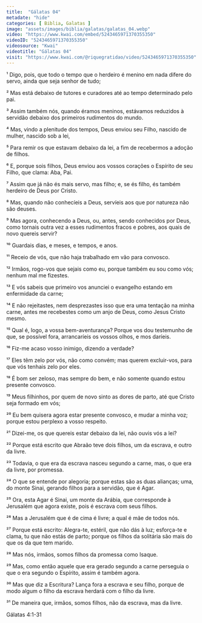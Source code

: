 ```yaml
---
title:  "Gálatas 04"
metadate: "hide"
categories: [ Biblia, Galatas ]
image: "assets/images/biblia/galatas/galatas_04.webp"
video: "https://www.kwai.com/embed/5243465971370355350"
videoID: "5243465971370355350"
videosource: "Kwai"
videotitle: "Gálatas 04"
visit: "https://www.kwai.com/@riquegratidao/video/5243465971370355350"
---
```



¹ Digo, pois, que todo o tempo que o herdeiro é menino em nada difere do servo, ainda que seja senhor de tudo;

² Mas está debaixo de tutores e curadores até ao tempo determinado pelo pai.

³ Assim também nós, quando éramos meninos, estávamos reduzidos à servidão debaixo dos primeiros rudimentos do mundo.

⁴ Mas, vindo a plenitude dos tempos, Deus enviou seu Filho, nascido de mulher, nascido sob a lei,

⁵ Para remir os que estavam debaixo da lei, a fim de recebermos a adoção de filhos.

⁶ E, porque sois filhos, Deus enviou aos vossos corações o Espírito de seu Filho, que clama: Aba, Pai.

⁷ Assim que já não és mais servo, mas filho; e, se és filho, és também herdeiro de Deus por Cristo.

⁸ Mas, quando não conhecíeis a Deus, servíeis aos que por natureza não são deuses.

⁹ Mas agora, conhecendo a Deus, ou, antes, sendo conhecidos por Deus, como tornais outra vez a esses rudimentos fracos e pobres, aos quais de novo quereis servir?

¹⁰ Guardais dias, e meses, e tempos, e anos.

¹¹ Receio de vós, que não haja trabalhado em vão para convosco.

¹² Irmãos, rogo-vos que sejais como eu, porque também eu sou como vós; nenhum mal me fizestes.

¹³ E vós sabeis que primeiro vos anunciei o evangelho estando em enfermidade da carne;

¹⁴ E não rejeitastes, nem desprezastes isso que era uma tentação na minha carne, antes me recebestes como um anjo de Deus, como Jesus Cristo mesmo.

¹⁵ Qual é, logo, a vossa bem-aventurança? Porque vos dou testemunho de que, se possível fora, arrancaríeis os vossos olhos, e mos daríeis.

¹⁶ Fiz-me acaso vosso inimigo, dizendo a verdade?

¹⁷ Eles têm zelo por vós, não como convém; mas querem excluir-vos, para que vós tenhais zelo por eles.

¹⁸ É bom ser zeloso, mas sempre do bem, e não somente quando estou presente convosco.

¹⁹ Meus filhinhos, por quem de novo sinto as dores de parto, até que Cristo seja formado em vós;

²⁰ Eu bem quisera agora estar presente convosco, e mudar a minha voz; porque estou perplexo a vosso respeito.

²¹ Dizei-me, os que quereis estar debaixo da lei, não ouvis vós a lei?

²² Porque está escrito que Abraão teve dois filhos, um da escrava, e outro da livre.

²³ Todavia, o que era da escrava nasceu segundo a carne, mas, o que era da livre, por promessa.

²⁴ O que se entende por alegoria; porque estas são as duas alianças; uma, do monte Sinai, gerando filhos para a servidão, que é Agar.

²⁵ Ora, esta Agar é Sinai, um monte da Arábia, que corresponde à Jerusalém que agora existe, pois é escrava com seus filhos.

²⁶ Mas a Jerusalém que é de cima é livre; a qual é mãe de todos nós.

²⁷ Porque está escrito: Alegra-te, estéril, que não dás à luz; esforça-te e clama, tu que não estás de parto; porque os filhos da solitária são mais do que os da que tem marido.

²⁸ Mas nós, irmãos, somos filhos da promessa como Isaque.

²⁹ Mas, como então aquele que era gerado segundo a carne perseguia o que o era segundo o Espírito, assim é também agora.

³⁰ Mas que diz a Escritura? Lança fora a escrava e seu filho, porque de modo algum o filho da escrava herdará com o filho da 
livre.

³¹ De maneira que, irmãos, somos filhos, não da escrava, mas da livre. 



Gálatas 4:1-31



